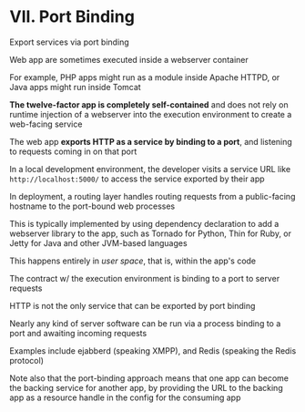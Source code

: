 # VII. Port Binding

Export services via port binding

Web app are sometimes executed inside a webserver container

For example, PHP apps might run as a module inside Apache HTTPD, or Java apps might run inside Tomcat

**The twelve-factor app is completely self-contained** and does not rely on runtime injection of a webserver into the execution environment to create a web-facing service

The web app **exports HTTP as a service by binding to a port**, and listening to requests coming in on that port

In a local development environment, the developer visits a service URL like `http://localhost:5000/` to access the service exported by their app

In deployment, a routing layer handles routing requests from a public-facing hostname to the port-bound web processes

This is typically implemented by using dependency declaration to add a webserver library to the app, such as Tornado for Python, Thin for Ruby, or Jetty for Java and other JVM-based languages

This happens entirely in *user space*, that is, within the app's code

The contract w/ the execution environment is binding to a port to server requests

HTTP is not the only service that can be exported by port binding

Nearly any kind of server software can be run via a process binding to a port and awaiting incoming requests

Examples include ejabberd (speaking XMPP), and Redis (speaking the Redis protocol)

Note also that the port-binding approach means that one app can become the backing service for another app, by providing the URL to the backing app as a resource handle in the config for the consuming app
